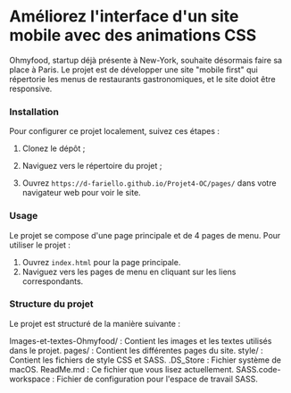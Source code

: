 
# Améliorez l'interface d'un site mobile avec des animations CSS

Ohmyfood, startup déjà présente à New-York, souhaite désormais faire sa place à Paris.  Le projet est de développer une site "mobile first" qui répertorie les menus de restaurants gastronomiques, et le site doiot être responsive.

### Installation

Pour configurer ce projet localement, suivez ces étapes :

1. Clonez le dépôt ;

2. Naviguez vers le répertoire du projet ;

3. Ouvrez `https://d-fariello.github.io/Projet4-OC/pages/` dans votre navigateur web pour voir le site.

### Usage

Le projet se compose d'une page principale et de 4 pages de menu. Pour utiliser le projet :

1. Ouvrez `index.html` pour la page principale.
2. Naviguez vers les pages de menu en cliquant sur les liens correspondants.

### Structure du projet
Le projet est structuré de la manière suivante :

Images-et-textes-Ohmyfood/ : Contient les images et les textes utilisés dans le projet.
pages/ : Contient les différentes pages du site.
style/ : Contient les fichiers de style CSS et SASS.
.DS_Store : Fichier système de macOS.
ReadMe.md : Ce fichier que vous lisez actuellement.
SASS.code-workspace : Fichier de configuration pour l'espace de travail SASS.

